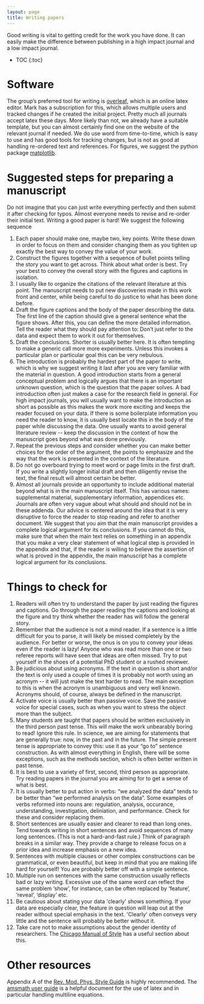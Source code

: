 ```yaml
---
layout: page
title: Writing papers
---
```


Good writing is vital to getting credit for the work you have done. It can easily make the difference between publishing in a high impact journal and a low impact journal.
* TOC
{:toc}

# Software
The group’s preferred tool for writing is [overleaf](<http://www.overleaf.com>), which is an online latex editor. Mark has a subscription for this, which allows multiple users and tracked changes if he created the initial project. Pretty much all journals accept latex these days. More likely than not, we already have a suitable template, but you can almost certainly find one on the website of the relevant journal if needed. We do use word from time-to-time, which is easy to use and has good tools for tracking changes, but is not as good at handling re-ordered text and references. For figures, we suggest the python package [matplotlib](<https://matplotlib.org/>).

# Suggested steps for preparing a manuscript
Do not imagine that you can just write everything perfectly and then submit it after checking for typos. Almost everyone needs to revise and re-order their initial text. Writing a good paper is hard! We suggest the following sequence
1.	Each paper should make one, maybe two, key points. Write these down in order to focus on them and consider changing them as you tighten up exactly the best way to convey the value of your work.
1.	Construct the figures together with a sequence of bullet points telling the story you want to get across. Think about what order is best. Try your best to convey the overall story with the figures and captions in isolation.
1.	I usually like to organize the citations of the relevant literature at this point. The manuscript needs to put new discoveries made in this work front and center, while being careful to do justice to what has been done before.
1.	Draft the figure captions and the body of the paper describing the data. The first line of the caption should give a general sentence what the figure shows. After this, you can define the more detailed information. Tell the reader what they should pay attention to: Don’t just refer to the data and expect them to work it out for themselves.
1. Draft the conclusions. Shorter is usually better here.  It is often tempting to make a generic call more more experiments. Unless this invokes a particular plan or particular goal this can be very nebulous.
1. The introduction is probably the hardest part of the paper to write, which is why we suggest writing it last after you are very familiar with the material in question. A good introduction starts from a general conceptual problem and logically argues that there is an important unknown question, which is the question that the paper solves. A bad introduction often just makes a case for the research field in general. For high impact journals, you will usually want to make the introduction as short as possible as this makes the work more exciting and keeps the reader focused on your data. If there is some boilerplate information you need the reader to know, it is usually best locate this in the body of the paper while discussing the data. One usually wants to avoid general literature review -- keep the discussion in the context of how the manuscript goes beyond what was done previously.
1. Repeat the previous steps and consider whether you can make better choices for the order of the argument, the points to emphasize and the way that the work is presented in the context of the literature.
1. Do not go overboard trying to meet word or page limits in the first draft. If you write a slightly longer initial draft and then diligently revise the text, the final result will almost certain be better.
1. Almost all journals provide an opportunity to include additional material beyond what is in the main manuscript itself. This has various names: supplemental material, supplementary information, appendices etc. Journals are often very vague about what should and should not be in these addenda. Our advice is centered around the idea that it is very disruptive to force the reader to stop reading and refer to another document. We suggest that you aim that the main manuscript provides a complete logical argument for its conclusions. If you cannot do this, make sure that  when the main text relies on something in an appendix that you make a very clear statement of what logical step is provided in the appendix and that, if the reader is willing to believe the assertion of what is proved in the appendix, the main manuscript has a complete logical argument for its conclusions.

# Things to check for
1. Readers will often try to understand the paper by just reading the figures and captions. Go through the paper reading the captions and looking at the figure and try think whether the reader has will follow the general story.
1.	Remember that the audience is not a mind reader. If a sentence is a little difficult for you to parse, it will likely be missed completely by the audience. For better or worse, the onus is on you to convey your ideas even if the reader is lazy! Anyone who was read more than one or two referee reports will have seen that ideas are often missed. Try to put yourself in the shoes of a potential PhD student or a rushed reviewer.
1. Be judicious about using acronyms. If the text in question is short and/or the text is only used a couple of times it is probably not worth using an acronym -- it will just make the text harder to read. The main exception to this is when the acronym is unambiguous and very well known. Acronyms should, of course, always be defined in the manuscript.
1. Activate voice is usually better than passive voice. Save the passive voice for special cases, such as when you want to stress the object more than the subject.
1.	Many students are taught that papers should be written exclusively in the third person past tense. This will make the work unbearably boring to read! Ignore this rule. In science, we are aiming for statements that are generally true: now, in the past and in the future. The simple present tense is appropriate to convey this: use it as your “go to” sentence construction. As with almost everything in English, there will be some exceptions, such as the methods section, which is often better written in past tense.
1.	 It is best to use a variety of first, second, third person as appropriate. Try reading papers in the journal you are aiming for to get a sense of what is best.
1.	It is usually better to put action in verbs: “we analyzed the data” tends to be better than “we performed analysis on the data”. Some examples of verbs reformed into nouns are:
regulation,
analysis,
occurance,
understanding,
investigation,
deliniation,
and performance.
Check for these and consider replacing them.
1.	Short sentences are usually easier and clearer to read than long ones. Tend towards writing in short sentences and avoid sequences of many long sentences. (This is not a hard-and-fast rule.) Think of paragraph breaks in a similar way. They provide a charge to release focus on a prior idea and increase emphasis on a new idea.
1. Sentences with multiple clauses or other complex constructions can be grammatical, or even beautiful, but keep in mind that you are making life hard for yourself! You are probably better off with a simple sentence.
1.	Multiple run on sentences with the same construction usually reflects bad or lazy writing. Excessive use of the same word can reflect the same problem ‘show’, for instance, can be often replaced by ‘feature’, ‘reveal’, ‘display’ etc.
1. Be cautious about stating your data 'clearly' shows something. If your data are especially clear, the feature in question will leap out at the reader without special emphasis in the text. 'Clearly' often conveys very little and the sentence will probably be better without it.
1. Take care not to make assumptions about the gender identity of researchers. The
[Chicago Manual of Style](https://edwardseducationblog.files.wordpress.com/2013/08/the-chicago-manual-of-style-online-5-225_-nine-techniques-for-achieving-gender-neutrality.pdf) has a useful section about this.

# Other resources
Appendix A of the [Rev. Mod. Phys. Style Guide](https://cdn.journals.aps.org/files/rmpguide.pdf) is highly recommended. The [amsmath user guide](http://ctan.mirrors.hoobly.com/macros/latex/required/amsmath/amsldoc.pdf) is a helpful document for the use of latex and in particular handling multiline equations.
